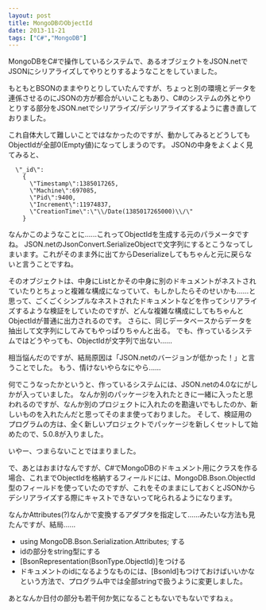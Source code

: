 ```yaml
---
layout: post
title: MongoDBのObjectId
date: 2013-11-21
tags: ["C#","MongoDB"]
---
```


MongoDBをC#で操作しているシステムで、あるオブジェクトをJSON.netでJSONにシリアライズしてやりとりするようなことをしていました。

もともとBSONのままやりとりしていたんですが、ちょっと別の環境とデータを連係させるのにJSONの方が都合がいいこともあり、C#のシステムの外とやりとりする部分をJSON.netでシリアライズ/デシリアライズするように書き直しておりました。

これ自体大して難しいことではなかったのですが、動かしてみるとどうしてもObjectIdが全部0(Empty値)になってしまうのです。
JSONの中身をよくよく見てみると、

      \"_id\":
        {
          \"Timestamp\":1385017265,
          \"Machine\":697085,
          \"Pid\":9400,
          \"Increment\":11974837,
          \"CreationTime\":\"\\/Date(1385017265000)\\/\"
        }

なんかこのようなことに......これってObjectIdを生成する元のパラメータですね。
JSON.netのJsonConvert.SerializeObjectで文字列にするとこうなってしまいます。これがそのまま外に出てからDeserializeしてもちゃんと元に戻らないと言うことですね。

そのオブジェクトは、中身にList<hoge>とかその中身に別のドキュメントがネストされていたりとちょっと複雑な構成になっていて、もしかしたらそのせいかも......と思って、ごくごくシンプルなネストされたドキュメントなどを作ってシリアライズするような検証をしていたのですが、どんな複雑な構成にしてもちゃんとObjectIdが普通に出力されるのです。
さらに、同じデータベースからデータを抽出して文字列にしてみてもやっぱりちゃんと出る。
でも、作っているシステムではどうやっても、ObjectIdが文字列で出ない......

相当悩んだのですが、結局原因は「JSON.netのバージョンが低かった！」と言うことでした。
もう、情けないやらなにやら......

何でこうなったかというと、作っているシステムには、JSON.netの4.0なにがしかが入っていました。
なんか別のパッケージを入れたときに一緒に入ったと思われるのですが、なんか別のプロジェクトに入れたのを勘違いでもしたのか、新しいものを入れたんだと思ってそのまま使っておりました。
そして、検証用のプログラムの方は、全く新しいプロジェクトでパッケージを新しくセットして始めたので、5.0.8が入りました。

いやー、つまらないことではまりました。

で、あとはおまけなんですが、C#でMongoDBのドキュメント用にクラスを作る場合、これまでObjectIdを格納するフィールドには、MongoDB.Bson.ObjectId型のフィールドを使っていたのですが、これをそのままにしておくとJSONからデシリアライズする際にキャストできないって叱られるようになります。

なんかAttributes(?)なんかで変換するアダプタを指定して......みたいな方法も見たんですが、結局......

*   using MongoDB.Bson.Serialization.Attributes; する
*   idの部分をstring型にする
*   [BsonRepresentation(BsonType.ObjectId)]をつける
*   ドキュメントのidになるようなものには、[BsonId]もつけておけばいいかな
という方法で、プログラム中では全部stringで扱うように変更しました。

あとなんか日付の部分も若干何か気になることもないでもないですねぇ。